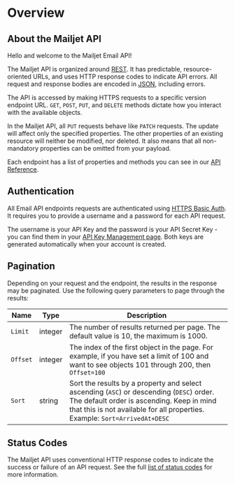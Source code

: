 # Overview

## About the Mailjet API

Hello and welcome to the Mailjet Email API!

The Mailjet API is organized around [REST](http://en.wikipedia.org/wiki/Representational_State_Transfer). It has predictable, resource-oriented URLs, and uses HTTP response codes to indicate API errors. All request and response bodies are encoded in [JSON](http://www.json.org/), including errors.

The API is accessed by making HTTPS requests to a specific version endpoint URL. `GET`, `POST`, `PUT`, and `DELETE` methods dictate how you interact with the available objects.

<aside class="notice">
In the Mailjet API, all <code>PUT</code> requests behave like <code>PATCH</code> requests. The update will affect only the specified properties. The other properties of an existing resource will neither be modified, nor deleted. It also means that all non-mandatory properties can be omitted from your payload.
</aside>

Each endpoint has a list of properties and methods you can see in our [API Reference](https://dev.mailjet.com/reference/).

## Authentication

All Email API endpoints requests are authenticated using [HTTPS Basic Auth](https://en.wikipedia.org/wiki/Basic_access_authentication). It requires you to provide a username and a password for each API request.

The username is your API Key and the password is your API Secret Key - you can find them in your [API Key Management page](https://app.mailjet.com/account/api_keys). Both keys are generated automatically when your account is created.

## Pagination

Depending on your request and the endpoint, the results in the response may be paginated. Use the following query parameters to page through the results:

| Name | Type | Description |
| --- | --- | --- |
| `Limit` | integer | The number of results returned per page. The default value is 10, the maximum is 1000. |
| `Offset` | integer | The index of the first object in the page. For example, if you have set a limit of 100 and want to see objects 101 through 200, then `Offset=100` |
| `Sort` | string | Sort the results by a property and select ascending (`ASC`) or descending (`DESC`) order. The default order is ascending. Keep in mind that this is not available for all properties. Example: `Sort=ArrivedAt+DESC` |

## Status Codes

The Mailjet API uses conventional HTTP response codes to indicate the success or failure of an API request. See the full [list of status codes](https://dev.mailjet.com/reference/overview/errors/) for more information.

